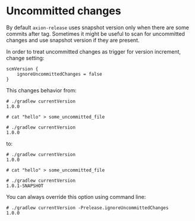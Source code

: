 # Uncommitted changes

By default `axion-release` uses snapshot version only when there are
some commits after tag. Sometimes it might be useful to scan for
uncommitted changes and use snapshot version if they are present.

In order to treat uncommitted changes as trigger for version increment,
change setting:

    scmVersion {
        ignoreUncommittedChanges = false
    }

This changes behavior from:

    # ./gradlew currentVersion
    1.0.0

    # cat "hello" > some_uncommitted_file

    # ./gradlew currentVersion
    1.0.0

to:

    # ./gradlew currentVersion
    1.0.0

    # cat "hello" > some_uncommitted_file

    # ./gradlew currentVersion
    1.0.1-SNAPSHOT

You can always override this option using command line:

    # ./gradlew currentVersion -Prelease.ignoreUncommittedChanges
    1.0.0
